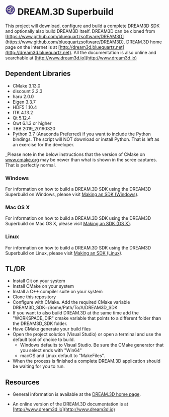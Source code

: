 # ![DREAM3D Logo](docs/Images/DREAM3DLogo.png) DREAM.3D Superbuild #

This project will download, configure and build a complete DREAM3D SDK and optionally also build DREAM3D itself. DREAM3D can be cloned from [https://www.github.com/bluequartzsoftware/DREAM3D](https://www.github.com/bluequartzsoftware/DREAM3D). DREAM.3D home page on the internet is at [http://dream3d.bluequartz.net](http://dream3d.bluequartz.net). All the documentation is also online and searchable at [http://www.dream3d.io](http://www.dream3d.io)

## Dependent Libraries ##

+ CMake 3.13.0
+ discount 2.2.3
+ haru 2.0.0
+ Eigen 3.3.7
+ HDF5 1.10.4
+ ITK 4.13.2
+ Qt 5.12.4
+ Qwt 6.1.3 or higher
+ TBB 2019_20190320
+ Python 3.7 (Anaconda Preferred) if you want to include the Python bindings. The script will NOT download or install Python. That is left as an exercise for the developer.

_Please note in the below instructions that the version of CMake on www.cmake.org may be newer than what is shown in the scree captures. That is perfectly normal.

### Windows ###

For information on how to build a DREAM.3D SDK using the DREAM3D Superbuild on Windows, please visit [Making an SDK (Windows)](https://github.com/bluequartzsoftware/DREAM3DSuperbuild/blob/develop/docs/Making_an_SDK_Windows.md).

### Mac OS X ###

For information on how to build a DREAM.3D SDK using the DREAM3D Superbuild on Mac OS X, please visit [Making an SDK (OS X)](https://github.com/bluequartzsoftware/DREAM3DSuperbuild/blob/develop/docs/Making_an_SDK_OSX.md).

### Linux ###

For information on how to build a DREAM.3D SDK using the DREAM3D Superbuild on Linux, please visit [Making an SDK (Linux)](https://github.com/bluequartzsoftware/DREAM3DSuperbuild/blob/develop/docs/Making_an_SDK_Linux.md).

## TL/DR ##

+ Install Git on your system
+ Install CMake on your system
+ Install a C++ compiler suite on your system
+ Clone this repository
+ Configure with CMake. Add the required CMake variable DREAM3D_SDK=/Some/Path/To/A/DREAM3D_SDK
+ If you want to also build DREAM.3D at the same time add the "WORKSPACE_DIR" cmake variable that points to a different folder than the DREAM3D_SDK folder.
+ Have CMake generate your build files
+ Open the project solution (Visual Studio) or open a terminal and use the default tool of choice to build.
  + Windows defaults to Visual Studio. Be sure the CMake generator that you select ends with "Win64"
  + macOS and Linux default to "MakeFiles".
+ When the process is finished a complete DREAM.3D application should be waiting for you to run.

## Resources ##

+ General information is available at the [DREAM.3D home page](http://dream3d.bluequartz.net).

+ An online version of the DREAM.3D documentation is at [http://www.dream3d.io](http://www.dream3d.io)
